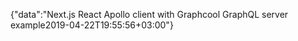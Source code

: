 {"data":"Next.js React Apollo client with Graphcool GraphQL server example2019-04-22T19:55:56+03:00"}
